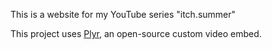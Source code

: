 This is a website for my YouTube series "itch.summer"

This project uses [Plyr](https://github.com/sampotts/plyr), an open-source custom video embed.
